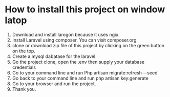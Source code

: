 # How to install this project on window latop

1. Download and install larogon because it uses ngix.
2. Install Laravel using composer. You can visit composer.org
3. clone or download zip file of this project by clicking on the green button on the top.
4. Create a mysql dabatase for the laravel.
5. Go the project clone, open the .env then supply your database credentials
6. Go to your command line and run Php artisan migrate:refresh --seed
7. Go back to your command line and run php artisan key:generate
8. Go to your browser and run the project.
9. Thank you.
